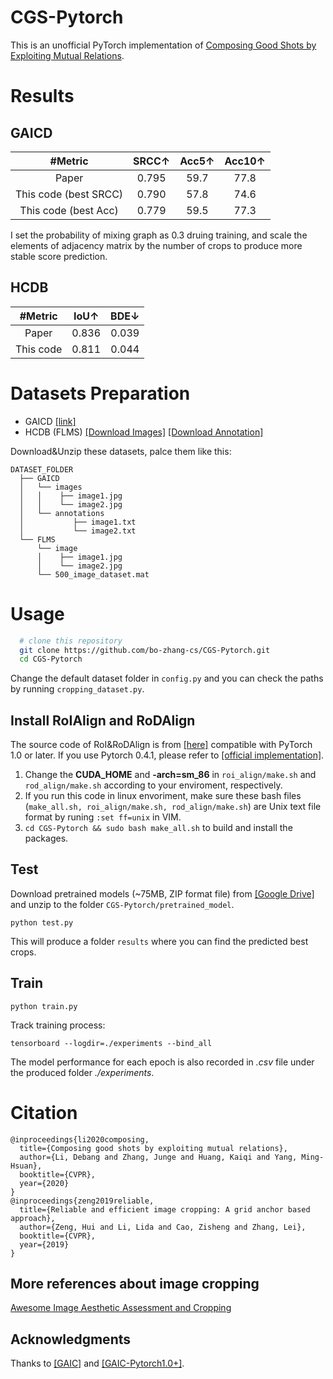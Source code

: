 # CGS-Pytorch
This is an unofficial PyTorch implementation of [Composing Good Shots by Exploiting Mutual Relations](https://openaccess.thecvf.com/content_CVPR_2020/html/Li_Composing_Good_Shots_by_Exploiting_Mutual_Relations_CVPR_2020_paper.html).

# Results

## GAICD
| #Metric | SRCC↑ | Acc5↑ | Acc10↑ |
|:--:|:--:|:--:|:--:|
| Paper   | 0.795 | 59.7  | 77.8   |
| This code (best SRCC) |  0.790  |  57.8  | 74.6 |
| This code (best Acc)  |  0.779  |  59.5  | 77.3 |   

I set the probability of mixing graph as 0.3 druing training, and scale the elements of adjacency matrix by the number of crops to produce more stable score prediction. 

## HCDB
| #Metric | IoU↑ | BDE↓ |
|:--:|:--:|:--:|
| Paper   | 0.836 | 0.039 |
| This code | 0.811  |  0.044  |

# Datasets Preparation
+ GAICD [[link]](https://github.com/HuiZeng/Grid-Anchor-based-Image-Cropping)
+ HCDB (FLMS) [[Download Images]](http://fangchen.org/proj_page/FLMS_mm14/data/radomir500_image/image.tar) [[Download Annotation]](http://fangchen.org/proj_page/FLMS_mm14/data/radomir500_gt/release_data.tar)

Download&Unzip these datasets, palce them like this:
  
    DATASET_FOLDER
      ├── GAICD
      │   └── images
      │   │    ├── image1.jpg
      │   │    └── image2.jpg
      │   └── annotations 
      │           ├── image1.txt
      │           └── image2.txt
      └── FLMS
          └── image
          │    ├── image1.jpg
          │    └── image2.jpg
          └── 500_image_dataset.mat 

# Usage
```bash
  # clone this repository
  git clone https://github.com/bo-zhang-cs/CGS-Pytorch.git
  cd CGS-Pytorch
  ```
Change the default dataset folder in ``config.py`` and you can check the paths by running ``cropping_dataset.py``.

## Install RoIAlign and RoDAlign

The source code of RoI&RoDAlign is from [[here]](https://github.com/lld533/Grid-Anchor-based-Image-Cropping-Pytorch) compatible with PyTorch 1.0 or later.
If you use Pytorch 0.4.1, please refer to [[official implementation]](https://github.com/HuiZeng/Grid-Anchor-based-Image-Cropping-Pytorch).

1. Change the **CUDA_HOME** and **-arch=sm_86** in ``roi_align/make.sh`` and ``rod_align/make.sh`` according to your enviroment, respectively.
2. If you run this code in linux envoriment, make sure these bash files (``make_all.sh, roi_align/make.sh, rod_align/make.sh``) are Unix text file format by runing ``:set ff=unix`` in VIM.
3. ``cd CGS-Pytorch && sudo bash make_all.sh`` to build and install the packages. 

## Test

Download pretrained models (~75MB, ZIP format file) from [[Google Drive]](https://drive.google.com/file/d/1CmMBcQdOc22Qnyle0xJlbO6BC8tdViWN/view?usp=sharing) and unzip to the folder ``CGS-Pytorch/pretrained_model``.
```
python test.py
```
This will produce a folder ``results`` where you can find the predicted best crops.

## Train
```
python train.py
```
Track training process:
```
tensorboard --logdir=./experiments --bind_all
```
The model performance for each epoch is also recorded in *.csv* file under the produced folder *./experiments*.

# Citation
```
@inproceedings{li2020composing,
  title={Composing good shots by exploiting mutual relations},
  author={Li, Debang and Zhang, Junge and Huang, Kaiqi and Yang, Ming-Hsuan},
  booktitle={CVPR},
  year={2020}
}
@inproceedings{zeng2019reliable,
  title={Reliable and efficient image cropping: A grid anchor based approach},
  author={Zeng, Hui and Li, Lida and Cao, Zisheng and Zhang, Lei},
  booktitle={CVPR},
  year={2019}
}
```

## More references about image cropping 
[Awesome Image Aesthetic Assessment and Cropping](https://github.com/bcmi/Awesome-Aesthetic-Evaluation-and-Cropping)

## Acknowledgments
Thanks to [[GAIC]](https://github.com/HuiZeng/Grid-Anchor-based-Image-Cropping-Pytorch) and [[GAIC-Pytorch1.0+]](https://github.com/lld533/Grid-Anchor-based-Image-Cropping-Pytorch).
